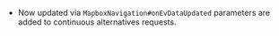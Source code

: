 - Now updated via `MapboxNavigation#onEvDataUpdated` parameters are added to continuous alternatives requests.

